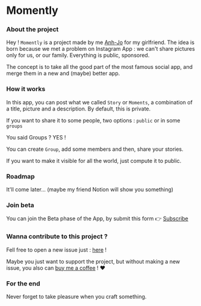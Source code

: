 

# Momently


### About the project

Hey ! `Momently` is a project made by me [Anh-Jo](https://github.com/Anh-Jo) for my girlfriend. 
The idea is born because we met a problem on Instagram App : we can't share pictures only for us, or our family.
Everything is public, sponsored. 

The concept is to take all the good part of the most famous social app, and merge them in a new and (maybe) better app.

### How it works

In this app, you can post what we called `Story` or `Moments`, a combination of a title, picture and a description. By default, this is private.

If you want to share it to some people, two options : `public` or in some `groups`

You said Groups ? YES !

You can create `Group`, add some members and then, share your stories.

If you want to make it visible for all the world, just compute it to public. 


### Roadmap

It'll come later... (maybe my friend Notion will show you something)


### Join beta 

You can join the Beta phase of the App, by submit this form 👉 [Subscribe](https://tcb3qqec7se.typeform.com/to/FKfhQFiy)

### Wanna contribute to this project ? 

Fell free to open a new issue just : [here](https://github.com/Momently-app/.github/issues) ! 

Maybe you just want to support the project, but without making a new issue, you also can [buy me a coffee](https://www.buymeacoffee.com/anhjo) ! ❤️


### For the end

Never forget to take pleasure when you craft something.
